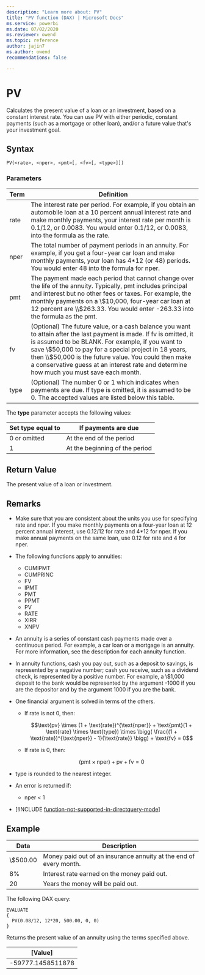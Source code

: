 ```yaml
---
description: "Learn more about: PV"
title: "PV function (DAX) | Microsoft Docs"
ms.service: powerbi
ms.date: 07/02/2020
ms.reviewer: owend
ms.topic: reference
author: jajin7
ms.author: owend 
recommendations: false

---
```


# PV

Calculates the present value of a loan or an investment, based on a constant interest rate. You can use PV with either periodic, constant payments (such as a mortgage or other loan), and/or a future value that's your investment goal.

## Syntax

```dax
PV(<rate>, <nper>, <pmt>[, <fv>[, <type>]])
```

### Parameters

|Term|Definition|  
|--------|--------------|  
|rate|The interest rate per period. For example, if you obtain an automobile loan at a 10 percent annual interest rate and make monthly payments, your interest rate per month is 0.1/12, or 0.0083. You would enter 0.1/12, or 0.0083, into the formula as the rate.|
|nper|The total number of payment periods in an annuity. For example, if you get a four-year car loan and make monthly payments, your loan has 4*12 (or 48) periods. You would enter 48 into the formula for nper.|
|pmt|The payment made each period that cannot change over the life of the annuity. Typically, pmt includes principal and interest but no other fees or taxes. For example, the monthly payments on a \\$10,000, four-year car loan at 12 percent are \\$263.33. You would enter -263.33 into the formula as the pmt.|
|fv|(Optional) The future value, or a cash balance you want to attain after the last payment is made. If fv is omitted, it is assumed to be BLANK. For example, if you want to save \\$50,000 to pay for a special project in 18 years, then \\$50,000 is the future value. You could then make a conservative guess at an interest rate and determine how much you must save each month.|
|type|(Optional) The number 0 or 1 which indicates when payments are due. If type is omitted, it is assumed to be 0. The accepted values are listed below this table.|

The **type** parameter accepts the following values:

| **Set type equal to** | **If payments are due**        |
| --------------------- | ------------------------------ |
| 0 or omitted          | At the end of the period       |
| 1                     | At the beginning of the period |

## Return Value

The present value of a loan or investment.

## Remarks

- Make sure that you are consistent about the units you use for specifying rate and nper. If you make monthly payments on a four-year loan at 12 percent annual interest, use 0.12/12 for rate and 4*12 for nper. If you make annual payments on the same loan, use 0.12 for rate and 4 for nper.

- The following functions apply to annuities:
  - CUMIPMT
  - CUMPRINC
  - FV
  - IPMT
  - PMT
  - PPMT
  - PV
  - RATE
  - XIRR
  - XNPV

- An annuity is a series of constant cash payments made over a continuous period. For example, a car loan or a mortgage is an annuity. For more information, see the description for each annuity function.

- In annuity functions, cash you pay out, such as a deposit to savings, is represented by a negative number; cash you receive, such as a dividend check, is represented by a positive number. For example, a \\$1,000 deposit to the bank would be represented by the argument -1000 if you are the depositor and by the argument 1000 if you are the bank.

- One financial argument is solved in terms of the others.
  - If rate is not 0, then:

    $$\text{pv} \times (1 + \text{rate})^{\text{nper}} + \text{pmt}(1 + \text{rate} \times \text{type}) \times \bigg( \frac{(1 + \text{rate})^{\text{nper}} - 1}{\text{rate}} \bigg) + \text{fv} = 0$$

  - If rate is 0, then:

    $$(\text{pmt} \times \text{nper}) + \text{pv} + \text{fv} = 0$$

- type is rounded to the nearest integer.

- An error is returned if:
  - nper < 1

- [!INCLUDE [function-not-supported-in-directquery-mode](includes/function-not-supported-in-directquery-mode.md)]

## Example

| **Data** | **Description**                                                   |
| -------- | ----------------------------------------------------------------- |
| \\$500.00  | Money paid out of an insurance annuity at the end of every month. |
| 8%       | Interest rate earned on the money paid out.                       |
| 20       | Years the money will be paid out.                                 |

The following DAX query:

```dax
EVALUATE
{
  PV(0.08/12, 12*20, 500.00, 0, 0)
}
```

Returns the present value of an annuity using the terms specified above.

| **[Value]**      |
| ------------------ |
| -59777.1458511878 |

